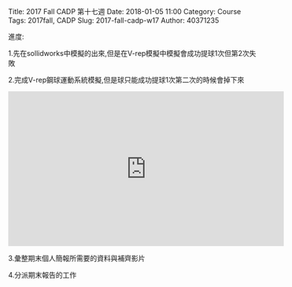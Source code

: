 Title: 2017 Fall CADP 第十七週
Date: 2018-01-05 11:00
Category: Course
Tags: 2017fall, CADP
Slug: 2017-fall-cadp-w17
Author: 40371235


<!-- PELICAN_END_SUMMARY -->
進度:

1.先在sollidworks中模擬的出來,但是在V-rep模擬中模擬會成功提球1次但第2次失敗



2.完成V-rep鋼球運動系統模擬,但是球只能成功提球1次第二次的時候會掉下來

<iframe width="560" height="315" src="https://www.youtube.com/embed/S6JFZqEQe9I" frameborder="0" allowfullscreen></iframe>

3.彙整期末個人簡報所需要的資料與補齊影片

4.分派期末報告的工作